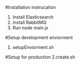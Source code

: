 #Installation instrucation
1. Install Elasticsearch
2. Install RabbitMQ
3. Run node main.js

#Setup development enviorment
1. setupEnviorment.sh

#Setup for production
2.create.sh